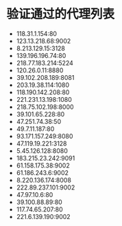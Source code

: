 # 验证通过的代理列表

 - 118.31.1.154:80
 - 123.13.218.68:9002
 - 8.213.129.15:3128
 - 139.196.196.74:80
 - 218.77.183.214:5224
 - 120.26.0.11:8880
 - 39.102.208.189:8081
 - 203.19.38.114:1080
 - 118.190.142.208:80
 - 221.231.13.198:1080
 - 218.75.102.198:8000
 - 39.101.65.228:80
 - 47.251.74.38:50
 - 49.7.11.187:80
 - 93.171.157.249:8080
 - 47.119.19.221:3128
 - 5.45.126.128:8080
 - 183.215.23.242:9091
 - 61.158.175.38:9002
 - 61.186.243.6:9002
 - 8.220.136.174:8008
 - 222.89.237.101:9002
 - 47.97.10.6:80
 - 39.100.88.89:80
 - 117.74.65.207:80
 - 221.6.139.190:9002

